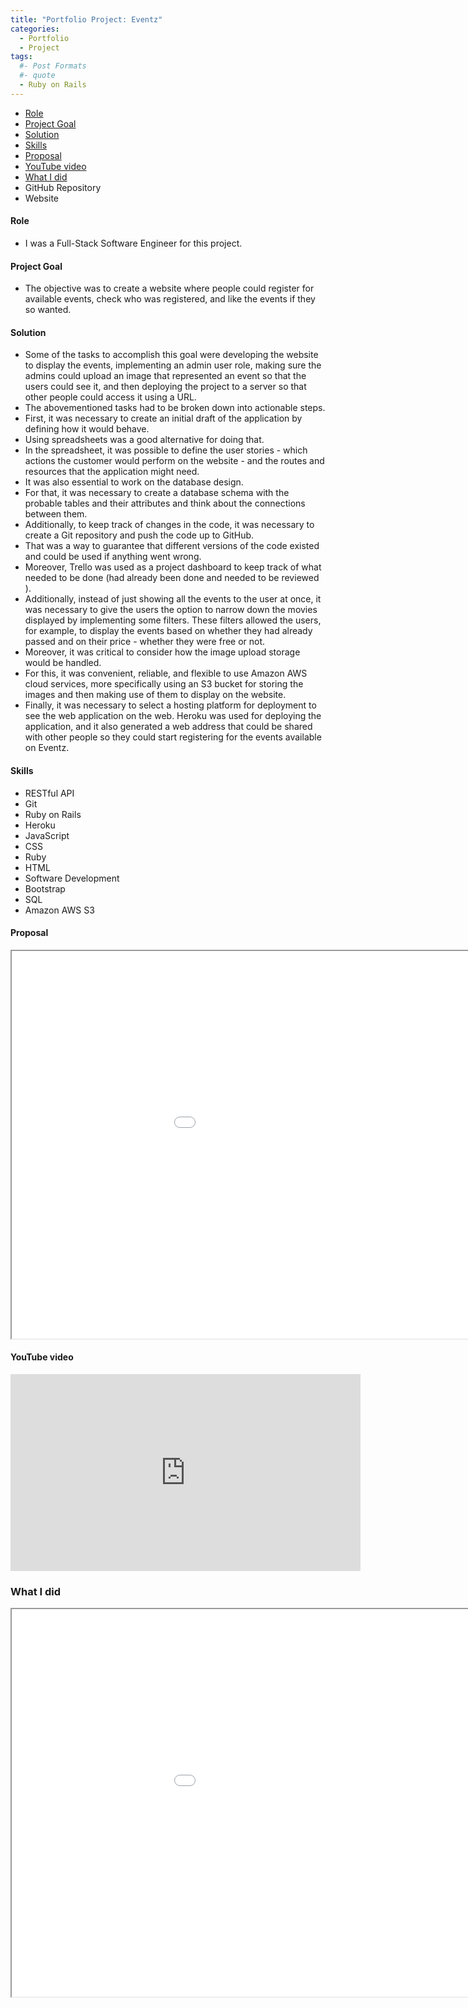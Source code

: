 ```yaml
---
title: "Portfolio Project: Eventz"
categories:
  - Portfolio
  - Project
tags:
  #- Post Formats
  #- quote
  - Ruby on Rails
---
```


<nav>
  <ul>
    <li><a href="#role">Role</a></li>
    <li><a href="#goal">Project Goal</a></li>
    <li><a href="#solution">Solution</a></li>
    <li><a href="#skills">Skills</a></li>
    <li><a href="#proposal">Proposal</a></li>
    <li><a href="#youtube-video">YouTube video</a></li>
    <li><a href="#what-i-did">What I did</a></li>
    <li>
      <a href="https://github.com/moura-carlos/eventz" target="_blank" style="text-decoration: none;">
      <i class="fab fa-fw fa-github"></i>
       GitHub Repository
    </a>
    </li>
    <li>
      <a href="https://whispering-headland-52759.herokuapp.com/" target="_blank" style="text-decoration: none;">
        <i class="fas fa-fw fa-link"></i>
       Website
      </a>
    </li>
  </ul>
</nav>

<h4 id="role">Role</h4>
<ul>
  <li>I was a Full-Stack Software Engineer for this project.
</li>
</ul>

<h4 id="goal">Project Goal</h4>
<ul>
  <li>The objective was to create a website where people could register for available events, check who was registered, and like the events if they so wanted.
</li>
</ul>

<h4 id="solution">Solution</h4>
<ul>
  <li>Some of the tasks to accomplish this goal were developing the website to display the events, implementing an admin user role, making sure the admins could upload an image that represented an event so that the users could see it, and then deploying the project to a server so that other people could access it using a URL.</li>
  <li>The abovementioned tasks had to be broken down into actionable steps.</li>
  <li>First, it was necessary to create an initial draft of the application by defining how it would behave.</li>
  <li>Using spreadsheets was a good alternative for doing that.</li>
  <li>In the spreadsheet, it was possible to define the user stories - which actions the customer would perform on the website - and the routes and resources that the application might need.</li>
  <li>It was also essential to work on the database design.</li>
  <li>For that, it was necessary to create a database schema with the probable tables and their attributes and think about the connections between them.</li>
  <li>Additionally, to keep track of changes in the code, it was necessary to create a Git repository and push the code up to GitHub.</li>
  <li>That was a way to guarantee that different versions of the code existed and could be used if anything went wrong.</li>
  <li>Moreover, Trello was used as a project dashboard to keep track of what needed to be done (had already been done and needed to be reviewed ).</li>
  <li>Additionally, instead of just showing all the events to the user at once, it was necessary to give the users the option to narrow down the movies displayed by implementing some filters. These filters allowed the users, for example, to display the events based on whether they had already passed and on their price - whether they were free or not.</li>
  <li>Moreover, it was critical to consider how the image upload storage would be handled.</li>
  <li>For this, it was convenient, reliable, and flexible to use Amazon AWS cloud services, more specifically using an S3 bucket for storing the images and then making use of them to display on the website.</li>
  <li>Finally, it was necessary to select a hosting platform for deployment to see the web application on the web. Heroku was used for deploying the application, and it also generated a web address that could be shared with other people so they could start registering for the events available on Eventz.</li>
</ul>

<h4 id="skills">Skills</h4>
<ul>
  <li>RESTful API</li>
  <li>Git</li>
  <li>Ruby on Rails</li>
  <li>Heroku</li>
  <li>JavaScript</li>
  <li>CSS</li>
  <li>Ruby</li>
  <li>HTML</li>
  <li>Software Development</li>
  <li>Bootstrap</li>
  <li>SQL</li>
  <li>Amazon AWS S3</li>
</ul>

<h4 id="proposal">Proposal</h4>
<iframe src="/assets/pdfs/EventzProjectProposal.pdf" height="620" width="1120"></iframe>

<h4 id="youtube-video">YouTube video</h4>
<iframe width="560" height="315" src="https://www.youtube.com/embed/gK-YX_s22Fg" title="YouTube video player" frameborder="0" allow="accelerometer; autoplay; clipboard-write; encrypted-media; gyroscope; picture-in-picture; web-share" allowfullscreen></iframe>

<h3 id="what-i-did">What I did</h3>
<iframe src="/assets/pdfs/EventzExplanation.pdf" height="620" width="1120"></iframe>

